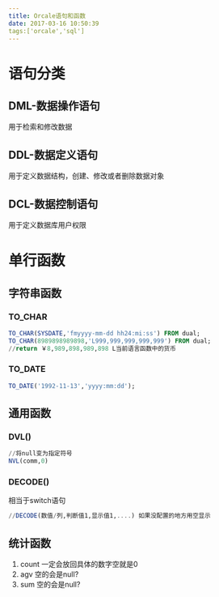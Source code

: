 ```yaml
---
title: Orcale语句和函数
date: 2017-03-16 10:50:39
tags:['orcale','sql']
---
```


# 语句分类
## DML-数据操作语句
用于检索和修改数据

## DDL-数据定义语句
用于定义数据结构，创建、修改或者删除数据对象

## DCL-数据控制语句
用于定义数据库用户权限

# 单行函数
## 字符串函数
### TO_CHAR
```sql
TO_CHAR(SYSDATE,'fmyyyy-mm-dd hh24:mi:ss') FROM dual;
TO_CHAR(8989898989898,'L999,999,999,999,999') FROM dual;
//return ￥8,989,898,989,898 L当前语言函数中的货币
```

### TO_DATE
```sql
TO_DATE('1992-11-13','yyyy:mm:dd');
```

## 通用函数
### DVL()
```sql
//将null变为指定符号
NVL(comm,0)
```
### DECODE()
相当于switch语句
```sql
//DECODE(数值/列,判断值1,显示值1,....) 如果没配置的地方用空显示
```

## 统计函数
1. count 一定会放回具体的数字空就是0
2. agv 空的会是null?
3. sum 空的会是null?

